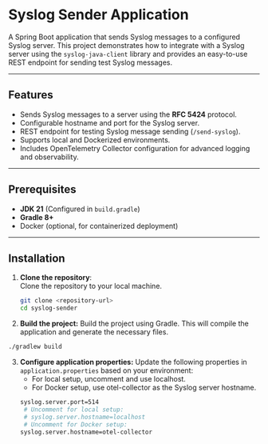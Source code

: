 # Syslog Sender Application  

A Spring Boot application that sends Syslog messages to a configured Syslog server. This project demonstrates how to integrate with a Syslog server using the `syslog-java-client` library and provides an easy-to-use REST endpoint for sending test Syslog messages.  

---

## Features  
- Sends Syslog messages to a server using the **RFC 5424** protocol.  
- Configurable hostname and port for the Syslog server.  
- REST endpoint for testing Syslog message sending (`/send-syslog`).  
- Supports local and Dockerized environments.  
- Includes OpenTelemetry Collector configuration for advanced logging and observability.  

---

## Prerequisites  
- **JDK 21** (Configured in `build.gradle`)  
- **Gradle 8+**  
- Docker (optional, for containerized deployment)  

---

## Installation  

1. **Clone the repository**:  
   Clone the repository to your local machine.  
   ```bash
   git clone <repository-url>
   cd syslog-sender

2. **Build the project:**
   Build the project using Gradle. This will compile the application and generate the necessary files.
  ```bash
  ./gradlew build
  ```
3. **Configure application properties:**
    Update the following properties in ```application.properties``` based on your environment:
    - For local setup, uncomment and use localhost.
    - For Docker setup, use otel-collector as the Syslog server hostname.
   ```bash
   syslog.server.port=514
    # Uncomment for local setup:
    # syslog.server.hostname=localhost
    # Uncomment for Docker setup:
   syslog.server.hostname=otel-collector
   ```
